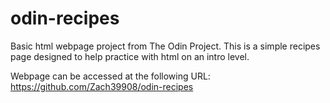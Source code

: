 # odin-recipes

Basic html webpage project from The Odin Project. This is a simple
recipes page designed to help practice with html on an intro level.

Webpage can be accessed at the following URL: https://github.com/Zach39908/odin-recipes